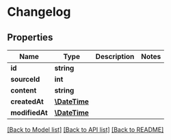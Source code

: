 # Changelog

## Properties
Name | Type | Description | Notes
------------ | ------------- | ------------- | -------------
**id** | **string** |  | 
**sourceId** | **int** |  | 
**content** | **string** |  | 
**createdAt** | [**\DateTime**](\DateTime.md) |  | 
**modifiedAt** | [**\DateTime**](\DateTime.md) |  | 

[[Back to Model list]](../../README.md#documentation-for-models) [[Back to API list]](../../README.md#documentation-for-api-endpoints) [[Back to README]](../../README.md)

